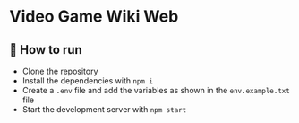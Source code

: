 # Video Game Wiki Web

## 🚀 How to run

- Clone the repository
- Install the dependencies with `npm i`
- Create a `.env` file and add the variables as shown in the `env.example.txt` file
- Start the development server with `npm start`
